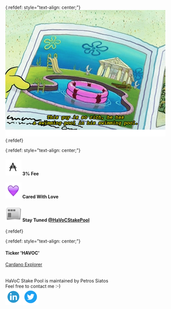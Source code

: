 {:refdef: style="text-align: center;"}
![PoolCeption](/this-guy-is-so-rich-he-has-a-swimming-pool.png)
{:refdef}

{:refdef: style="text-align: center;"}
#### <img src="ada.jpg" alt="ADA" width="50" height="50"/> 3% Fee
#### <img src="purple-heart.jpg" alt="Purple Heart" width="50" height="50"/> Cared With Love
#### <img src="newspaper.png" alt="Newspaper" width="50" height="50"/> Stay Tuned <a href="https://twitter.com/HaVoCStakePool">@HaVoCStakePool<a>
{:refdef}

{:refdef: style="text-align: center;"}
#### Ticker 'HAVOC'
<a href="https://shelleyexplorer.cardano.org/en/stake-pool/c41b7e78f3a35896cd8df3c6b1f2d5153bf7534abd26a13cb7c596e82593419b/">Cardano Explorer</a>
<br/><br/><br/>
HaVoC Stake Pool is maintained by Petros Siatos
<br/>
Feel free to contact me :-)
<br/>
<a href="https://www.linkedin.com/in/petros-siatos/"><img src="linkedin.png" alt="LinkedIn" width="50" height="50"/></a>
<a href="https://twitter.com/The_Unhandled"><img src="twitter.png" alt="Twitter" width="50" height="50"/></a>
